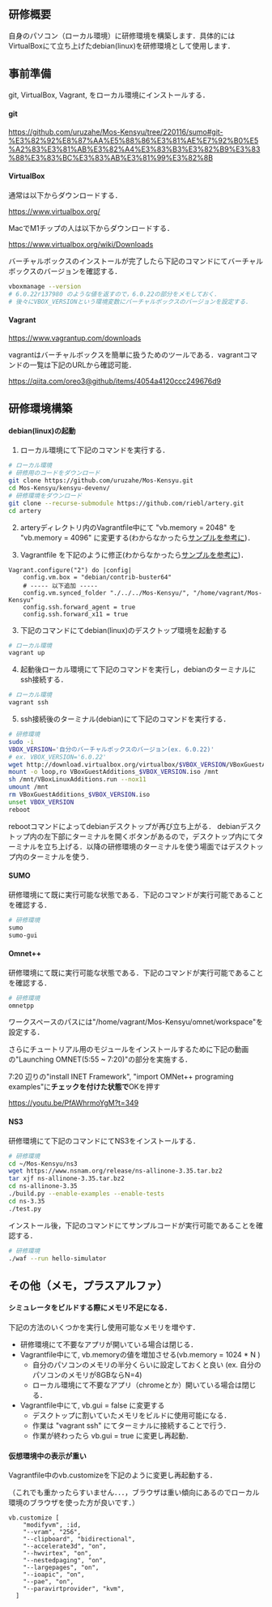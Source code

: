 ## 研修概要

自身のパソコン（ローカル環境）に研修環境を構築します．具体的にはVirtualBoxにて立ち上げたdebian(linux)を研修環境として使用します．

## 事前準備

git, VirtualBox, Vagrant, をローカル環境にインストールする．

#### git

https://github.com/uruzahe/Mos-Kensyu/tree/220116/sumo#git-%E3%82%92%E8%87%AA%E5%88%86%E3%81%AE%E7%92%B0%E5%A2%83%E3%81%AB%E3%82%A4%E3%83%B3%E3%82%B9%E3%83%88%E3%83%BC%E3%83%AB%E3%81%99%E3%82%8B

#### VirtualBox

通常は以下からダウンロードする．

https://www.virtualbox.org/

MacでM1チップの人は以下からダウンロードする．

https://www.virtualbox.org/wiki/Downloads

バーチャルボックスのインストールが完了したら下記のコマンドにてバーチャルボックスのバージョンを確認する．
```sh
vboxmanage --version
# 6.0.22r137980 のような値を返すので，6.0.22の部分をメモしておく．
# 後々にVBOX_VERSIONという環境変数にバーチャルボックスのバージョンを設定する．
```
#### Vagrant

https://www.vagrantup.com/downloads

vagrantはバーチャルボックスを簡単に扱うためのツールである．vagrantコマンドの一覧は下記のURLから確認可能．

https://qiita.com/oreo3@github/items/4054a4120ccc249676d9

## 研修環境構築

#### debian(linux)の起動

1. ローカル環境にて下記のコマンドを実行する．
``` sh
# ローカル環境
# 研修用のコードをダウンロード
git clone https://github.com/uruzahe/Mos-Kensyu.git
cd Mos-Kensyu/kensyu-devenv/
# 研修環境をダウンロード
git clone --recurse-submodule https://github.com/riebl/artery.git
cd artery
```

2. arteryディレクトリ内のVagrantfile中にて "vb.memory = 2048" を "vb.memory = 4096" に変更する(わからなかったら[サンプルを参考に](https://github.com/uruzahe/Mos-Kensyu/blob/master/kensyu-devenv/Vagrantfile-sample))．

3. Vagrantfile を下記のように修正(わからなかったら[サンプルを参考に](https://github.com/uruzahe/Mos-Kensyu/blob/master/kensyu-devenv/Vagrantfile-sample))．
```
Vagrant.configure("2") do |config|
    config.vm.box = "debian/contrib-buster64"
    # ----- 以下追加 -----
    config.vm.synced_folder "./../../Mos-Kensyu/", "/home/vagrant/Mos-Kensyu"
    config.ssh.forward_agent = true
    config.ssh.forward_x11 = true
```

3. 下記のコマンドにてdebian(linux)のデスクトップ環境を起動する
```sh
# ローカル環境
vagrant up
```

4. 起動後ローカル環境にて下記のコマンドを実行し，debianのターミナルにssh接続する．
```sh
# ローカル環境
vagrant ssh
```

5. ssh接続後のターミナル(debian)にて下記のコマンドを実行する．
```sh
# 研修環境
sudo -i
VBOX_VERSION='自分のバーチャルボックスのバージョン(ex. 6.0.22)'
# ex. VBOX_VERSION='6.0.22'
wget http://download.virtualbox.org/virtualbox/$VBOX_VERSION/VBoxGuestAdditions_$VBOX_VERSION.iso
mount -o loop,ro VBoxGuestAdditions_$VBOX_VERSION.iso /mnt
sh /mnt/VBoxLinuxAdditions.run --nox11
umount /mnt
rm VBoxGuestAdditions_$VBOX_VERSION.iso
unset VBOX_VERSION
reboot
```

rebootコマンドによってdebianデスクトップが再び立ち上がる．
debianデスクトップ内の左下部にターミナルを開くボタンがあるので，デスクトップ内にてターミナルを立ち上げる．以降の研修環境のターミナルを使う場面ではデスクトップ内のターミナルを使う．

#### SUMO
研修環境にて既に実行可能な状態である．下記のコマンドが実行可能であることを確認する．
```sh
# 研修環境
sumo
sumo-gui
```

#### Omnet++
研修環境にて既に実行可能な状態である．下記のコマンドが実行可能であることを確認する．
``` sh
# 研修環境
omnetpp
```

ワークスペースのパスには"/home/vagrant/Mos-Kensyu/omnet/workspace"を設定する．

さらにチュートリアル用のモジュールをインストールするために下記の動画の"Launching OMNET(5:55 ~ 7:20)"の部分を実施する．

7:20 辺りの"install INET Framework", "import OMNet++ programing examples"に<b>チェックを付けた状態で</b>OKを押す

https://youtu.be/PfAWhrmoYgM?t=349

#### NS3

研修環境にて下記のコマンドにてNS3をインストールする．

```sh
# 研修環境
cd ~/Mos-Kensyu/ns3
wget https://www.nsnam.org/release/ns-allinone-3.35.tar.bz2
tar xjf ns-allinone-3.35.tar.bz2
cd ns-allinone-3.35
./build.py --enable-examples --enable-tests
cd ns-3.35
./test.py
```

インストール後，下記のコマンドにてサンプルコードが実行可能であることを確認する．
```sh
# 研修環境
./waf --run hello-simulator
```

## その他（メモ，プラスアルファ）

#### シミュレータをビルドする際にメモリ不足になる．

下記の方法のいくつかを実行し使用可能なメモリを増やす．

- 研修環境にて不要なアプリが開いている場合は閉じる．
- Vagrantfile中にて, vb.memoryの値を増加させる(vb.memory = 1024 * N )
  - 自分のパソコンのメモリの半分くらいに設定しておくと良い
  (ex. 自分のパソコンのメモリが8GBならN=4)
  - ローカル環境にて不要なアプリ（chromeとか）開いている場合は閉じる．
- Vagrantfile中にて, vb.gui = false に変更する
  - デスクトップに割いていたメモリをビルドに使用可能になる．
  - 作業は "vagrant ssh" にてターミナルに接続することで行う．
  - 作業が終わったら vb.gui = true に変更し再起動．

<!--
#### 仮想環境中のエディタが重い．

atomとか比較的重いエディタを使うと動きがもっさりします．

"Sublime Text3"は軽量なのでおすすめです．下記の手順でインストール可能です．

```sh
# 研修環境
sudo apt-get install apt-transport-https
wget -qO - https://download.sublimetext.com/sublimehq-pub.gpg | sudo apt-key add -
echo "deb https://download.sublimetext.com/ apt/stable/" | sudo tee /etc/apt/sources.list.d/sublime-text.list
sudo apt-get update
sudo apt-get install sublime-text
```

下記のコマンドのように適当なディレクトリを開ければインストール完了です．

```sh
subl .
```

#### それでもエディタが重い（X11 forwarding）

"X11 forwarding"を使いましょう．下記の手順で設定してください．


1. 自分のパソコンにて x11 client の設定を行う．
  - mac: xquartzのインストールと実行のみで良い．http://www.xquartz.org/
  - windows:

2. ローカル環境から研修環境にssh接続した後にターミナルからエディタが開けることを確認する．

```sh
# ローカル環境
vagrant ssh

# 研修環境
subl ./ns3
```
-->

#### 仮想環境中の表示が重い
 Vagrantfile中のvb.customizeを下記のように変更し再起動する．

 （これでも重かったらすいません．．．，ブラウザは重い傾向にあるのでローカル環境のブラウザを使った方が良いです．）

 ```
 vb.customize [
     "modifyvm", :id,
     "--vram", "256",
     "--clipboard", "bidirectional",
     "--accelerate3d", "on",
     "--hwvirtex", "on",
     "--nestedpaging", "on",
     "--largepages", "on",
     "--ioapic", "on",
     "--pae", "on",
     "--paravirtprovider", "kvm",
   ]
 ```
